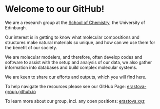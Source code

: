 # Welcome to our GitHub!

We are a research group at the [School of Chemistry](https://www.chem.ed.ac.uk), the University of Edinburgh.

Our interest is in getting to know what molecular compositions and structures make natural materials so unique, 
and how can we use them for the benefit of our society.

We are molecular modelers, and therefore, often develop codes and software to assist with the setup and analysis of our data,
we also gather information into databases and build complex molecular systems.

We are keen to share our efforts and outputs, which you will find here.

To help navigate the resources please see our GitHub Page: [erastova-group.github.io](https://erastova-group.github.io)

To learn more about our group, incl. any open positions: [erastova.xyz](https://www.erastova.xyz)


